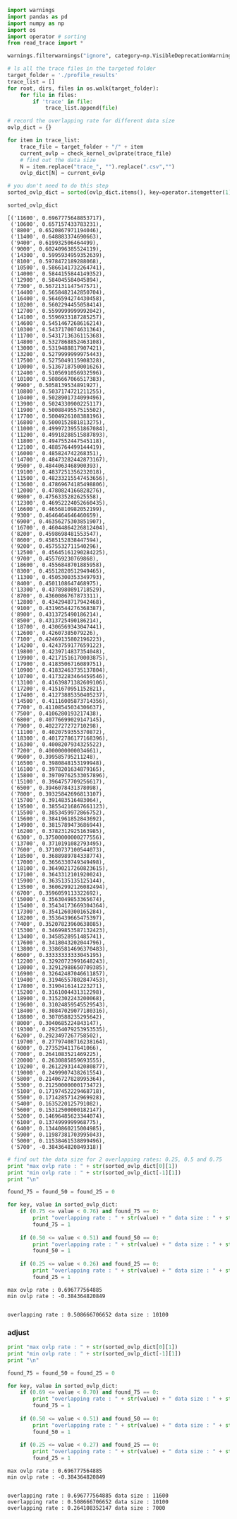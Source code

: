 

```python
import warnings
import pandas as pd
import numpy as np
import os
import operator # sorting
from read_trace import *

warnings.filterwarnings("ignore", category=np.VisibleDeprecationWarning)
```


```python
# ls all the trace files in the targeted folder
target_folder = './profile_results'
trace_list = []
for root, dirs, files in os.walk(target_folder):
    for file in files:
        if 'trace' in file:
            trace_list.append(file)
```


```python
# record the overlapping rate for different data size
ovlp_dict = {}

for item in trace_list:
    trace_file = target_folder + "/" + item
    current_ovlp = check_kernel_ovlprate(trace_file)
    # find out the data size
    N = item.replace("trace_", "").replace(".csv","")
    ovlp_dict[N] = current_ovlp
```


```python
# you don't need to do this step
sorted_ovlp_dict = sorted(ovlp_dict.items(), key=operator.itemgetter(1), reverse=True)
```


```python
sorted_ovlp_dict
```




    [('11600', 0.6967775648853717),
     ('10600', 0.657157433783231),
     ('8800', 0.6520867971194046),
     ('11400', 0.648883374690663),
     ('9400', 0.619932506464499),
     ('9000', 0.6024096385524119),
     ('14300', 0.5995934959352639),
     ('8100', 0.5978472189288068),
     ('10500', 0.5866141732264741),
     ('14000', 0.5844155844149352),
     ('12900', 0.584045584045894),
     ('7300', 0.5672131147547571),
     ('14400', 0.5658482142850704),
     ('16400', 0.5646594274430458),
     ('10200', 0.5602294455058414),
     ('12700', 0.5599999999992042),
     ('14100', 0.5596933187285257),
     ('14600', 0.5451467268616214),
     ('10300', 0.5437170074631364),
     ('11700', 0.5431713636115368),
     ('14800', 0.5327868852463108),
     ('13000', 0.5319488817907421),
     ('13200', 0.5279999999975443),
     ('17500', 0.5275049115908328),
     ('10000', 0.5136718750001626),
     ('12400', 0.5105691056932596),
     ('10100', 0.5086667066517383),
     ('9900', 0.5058139534891927),
     ('10800', 0.5037174721211255),
     ('10400', 0.5028901734099496),
     ('13900', 0.5024330900225117),
     ('11900', 0.5008849557515502),
     ('17700', 0.5004926108388196),
     ('16800', 0.5000152881813275),
     ('11000', 0.49997239551867084),
     ('11200', 0.49918288515887893),
     ('11800', 0.4947552447545118),
     ('12100', 0.4885764499144419),
     ('16000', 0.485824742268351),
     ('14700', 0.48473282442873167),
     ('9500', 0.4844063468900393),
     ('19100', 0.4837251356232018),
     ('11500', 0.48233215547453656),
     ('13600', 0.47869674185498806),
     ('12000', 0.4780824166828276),
     ('9800', 0.4756335282625558),
     ('12300', 0.46952224052660435),
     ('16600', 0.4656810982052199),
     ('9300', 0.4646464646460659),
     ('6900', 0.46356275303851907),
     ('16700', 0.46044864226812404),
     ('8200', 0.4598698481553547),
     ('8600', 0.4585152838447594),
     ('9200', 0.4575532711540296),
     ('12500', 0.45645161290284225),
     ('9700', 0.455769230769868),
     ('18600', 0.4556848701885958),
     ('8300', 0.45512820512949465),
     ('11300', 0.4505300353349793),
     ('8400', 0.4501108647468975),
     ('13300', 0.4378980891718529),
     ('8700', 0.4360086767873311),
     ('12800', 0.4342948717942468),
     ('9100', 0.43196544276368387),
     ('8900', 0.4313725490186214),
     ('8500', 0.4313725490186214),
     ('18700', 0.4306569343047441),
     ('12600', 0.42607385079226),
     ('7100', 0.42469135802196223),
     ('14200', 0.4243759177659122),
     ('19800', 0.4239714837354048),
     ('19900', 0.42171516170003875),
     ('17900', 0.4183506716089751),
     ('10900', 0.41832463735137804),
     ('10700', 0.41732283464459546),
     ('13100', 0.41639871382609106),
     ('17200', 0.4151670951152821),
     ('17400', 0.41273885350405237),
     ('14500', 0.41116005873714356),
     ('7700', 0.41108545034306637),
     ('7500', 0.4106280193217438),
     ('6800', 0.40776699029147145),
     ('7900', 0.4022727272710298),
     ('11100', 0.4020759355370872),
     ('18300', 0.40172786177168396),
     ('16300', 0.4008207934325522),
     ('7200', 0.4000000000034661),
     ('9600', 0.399585795211248),
     ('16500', 0.3980848153199948),
     ('16100', 0.3978201634879165),
     ('15800', 0.39709762533057896),
     ('15100', 0.3964757709256617),
     ('6500', 0.3946078431378098),
     ('7800', 0.39325842696813107),
     ('15700', 0.391483516483064),
     ('19500', 0.38554216867661123),
     ('15500', 0.3853459972866752),
     ('15600', 0.3841961852843692),
     ('14900', 0.3815789473686944),
     ('16200', 0.3782312925163985),
     ('6300', 0.37500000000277556),
     ('13700', 0.3710191082793495),
     ('7600', 0.37100737100544073),
     ('18500', 0.3688989784338774),
     ('17000', 0.3656330749349498),
     ('18100', 0.36490217260823615),
     ('17100', 0.3643312101920024),
     ('15900', 0.3635135135125144),
     ('13500', 0.36062992126082494),
     ('6700', 0.3596059113322692),
     ('15000', 0.3563049853365674),
     ('15400', 0.35434173669304364),
     ('17300', 0.3541260300165284),
     ('18200', 0.3536439665475397),
     ('7400', 0.35207823960638085),
     ('15300', 0.34699853587132423),
     ('13400', 0.3458528951485741),
     ('17600', 0.3418043202044796),
     ('13800', 0.33865814696370483),
     ('6600', 0.33333333333045195),
     ('12200', 0.32920723991648243),
     ('18000', 0.32912988650709385),
     ('16900', 0.32642487046611857),
     ('19400', 0.31946557802847453),
     ('17800', 0.3190416141223271),
     ('15200', 0.3161004431312298),
     ('18900', 0.3152302243200068),
     ('19600', 0.31024859545529543),
     ('18400', 0.30847029077180316),
     ('18800', 0.3070588235295642),
     ('8000', 0.3040685224843147),
     ('19300', 0.29254079253953535),
     ('6200', 0.2923497267758502),
     ('19700', 0.27797408716238164),
     ('6000', 0.2735294117641066),
     ('7000', 0.2641083521469225),
     ('20000', 0.2630885859693555),
     ('19200', 0.26122931442080877),
     ('19000', 0.2499907438261554),
     ('5800', 0.21406727828995364),
     ('5300', 0.21250000000173472),
     ('5100', 0.17197452229468718),
     ('5500', 0.17142857142969928),
     ('5400', 0.1635220125791082),
     ('5600', 0.15312500000182147),
     ('5200', 0.14696485623344074),
     ('6100', 0.1374999999968775),
     ('6400', 0.13440860215004985),
     ('5900', 0.11987381703995043),
     ('5000', 0.11538461538899496),
     ('5700', -0.384364820849318)]




```python
# find out the data size for 2 overlapping rates: 0.25, 0.5 and 0.75
print "max ovlp rate : " + str(sorted_ovlp_dict[0][1])
print "min ovlp rate : " + str(sorted_ovlp_dict[-1][1])
print "\n"

found_75 = found_50 = found_25 = 0

for key, value in sorted_ovlp_dict:
    if (0.75 <= value < 0.76) and found_75 == 0:
        print "overlapping rate : " + str(value) + " data size : " + str(key)
        found_75 = 1
        
    if (0.50 <= value < 0.51) and found_50 == 0:
        print "overlapping rate : " + str(value) + " data size : " + str(key)
        found_50 = 1
        
    if (0.25 <= value < 0.26) and found_25 == 0:
        print "overlapping rate : " + str(value) + " data size : " + str(key)
        found_25 = 1
```

    max ovlp rate : 0.696777564885
    min ovlp rate : -0.384364820849
    
    
    overlapping rate : 0.508666706652 data size : 10100


### adjust


```python
print "max ovlp rate : " + str(sorted_ovlp_dict[0][1])
print "min ovlp rate : " + str(sorted_ovlp_dict[-1][1])
print "\n"

found_75 = found_50 = found_25 = 0

for key, value in sorted_ovlp_dict:
    if (0.69 <= value < 0.70) and found_75 == 0:
        print "overlapping rate : " + str(value) + " data size : " + str(key)
        found_75 = 1
        
    if (0.50 <= value < 0.51) and found_50 == 0:
        print "overlapping rate : " + str(value) + " data size : " + str(key)
        found_50 = 1
        
    if (0.25 <= value < 0.27) and found_25 == 0:
        print "overlapping rate : " + str(value) + " data size : " + str(key)
        found_25 = 1
```

    max ovlp rate : 0.696777564885
    min ovlp rate : -0.384364820849
    
    
    overlapping rate : 0.696777564885 data size : 11600
    overlapping rate : 0.508666706652 data size : 10100
    overlapping rate : 0.264108352147 data size : 7000

